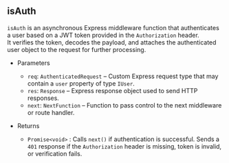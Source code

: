 ## isAuth

`isAuth` is an asynchronous Express middleware function that authenticates a user based on a JWT token provided in the `Authorization` header.  
It verifies the token, decodes the payload, and attaches the authenticated user object to the request for further processing.

- Parameters
  - `req`: `AuthenticatedRequest` – Custom Express request type that may contain a `user` property of type `IUser`.
  - `res`: `Response` – Express response object used to send HTTP responses.
  - `next`: `NextFunction` – Function to pass control to the next middleware or route handler.

- Returns
  - `Promise<void>` : Calls `next()` if authentication is successful. Sends a `401` response if the `Authorization` header is missing, token is invalid, or verification fails.


